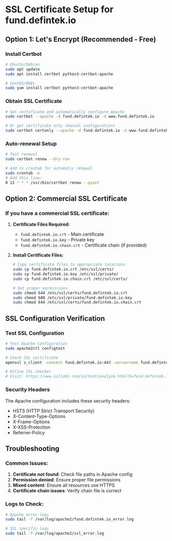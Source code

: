 # SSL Certificate Setup for fund.defintek.io

## Option 1: Let's Encrypt (Recommended - Free)

### Install Certbot
```bash
# Ubuntu/Debian
sudo apt update
sudo apt install certbot python3-certbot-apache

# CentOS/RHEL
sudo yum install certbot python3-certbot-apache
```

### Obtain SSL Certificate
```bash
# Get certificate and automatically configure Apache
sudo certbot --apache -d fund.defintek.io -d www.fund.defintek.io

# Or get certificate only (manual configuration)
sudo certbot certonly --apache -d fund.defintek.io -d www.fund.defintek.io
```

### Auto-renewal Setup
```bash
# Test renewal
sudo certbot renew --dry-run

# Add to crontab for automatic renewal
sudo crontab -e
# Add this line:
0 12 * * * /usr/bin/certbot renew --quiet
```

## Option 2: Commercial SSL Certificate

### If you have a commercial SSL certificate:

1. **Certificate Files Required:**
   - `fund.defintek.io.crt` - Main certificate
   - `fund.defintek.io.key` - Private key
   - `fund.defintek.io.chain.crt` - Certificate chain (if provided)

2. **Install Certificate Files:**
   ```bash
   # Copy certificate files to appropriate locations
   sudo cp fund.defintek.io.crt /etc/ssl/certs/
   sudo cp fund.defintek.io.key /etc/ssl/private/
   sudo cp fund.defintek.io.chain.crt /etc/ssl/certs/
   
   # Set proper permissions
   sudo chmod 644 /etc/ssl/certs/fund.defintek.io.crt
   sudo chmod 600 /etc/ssl/private/fund.defintek.io.key
   sudo chmod 644 /etc/ssl/certs/fund.defintek.io.chain.crt
   ```

## SSL Configuration Verification

### Test SSL Configuration
```bash
# Test Apache configuration
sudo apache2ctl configtest

# Check SSL certificate
openssl s_client -connect fund.defintek.io:443 -servername fund.defintek.io

# Online SSL checker
# Visit: https://www.ssllabs.com/ssltest/analyze.html?d=fund.defintek.io
```

### Security Headers
The Apache configuration includes these security headers:
- HSTS (HTTP Strict Transport Security)
- X-Content-Type-Options
- X-Frame-Options
- X-XSS-Protection
- Referrer-Policy

## Troubleshooting

### Common Issues:
1. **Certificate not found**: Check file paths in Apache config
2. **Permission denied**: Ensure proper file permissions
3. **Mixed content**: Ensure all resources use HTTPS
4. **Certificate chain issues**: Verify chain file is correct

### Logs to Check:
```bash
# Apache error logs
sudo tail -f /var/log/apache2/fund.defintek.io_error.log

# SSL specific logs
sudo tail -f /var/log/apache2/ssl_error.log
```

